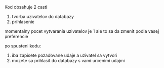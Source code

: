 Kod obsahuje 2 casti

1. tvorba uzivatelov do databazy
2. prihlasenie

momentalny pocet vytvarania uzivatelov je 1 ale to sa da zmenit podla vasej preferencie

po spusteni kodu:
1. iba zapisete pozadovane udaje a uzivatel sa vytvori
2. mozete sa prihlasit do databazy s vami urcenimi udajmi
